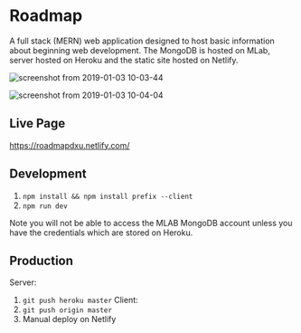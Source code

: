 # Roadmap
A full stack (MERN) web application designed to host basic information about beginning web development. The MongoDB is hosted on MLab, server hosted on Heroku and the static site hosted on Netlify. 

![screenshot from 2019-01-03 10-03-44](https://user-images.githubusercontent.com/16931153/50616987-0d2e3880-0f3f-11e9-8ead-3b7b83a34c89.png)

![screenshot from 2019-01-03 10-04-04](https://user-images.githubusercontent.com/16931153/50617009-2931da00-0f3f-11e9-9d06-d2cf2f6daf20.png)

## Live Page
https://roadmapdxu.netlify.com/

## Development
1. `npm install && npm install prefix --client`
2. `npm run dev`

Note you will not be able to access the MLAB MongoDB account unless you have the credentials which are stored on Heroku.

## Production
Server:
1. `git push heroku master`
Client:
1. `git push origin master`
2. Manual deploy on Netlify

